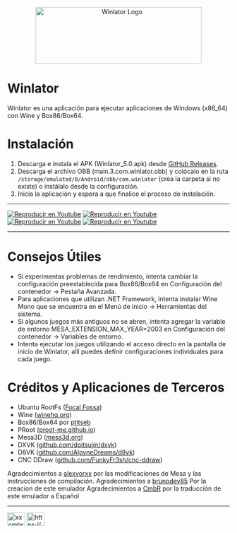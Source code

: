 <p align="center">
    <img src="https://cdn.discordapp.com/attachments/1120450661050499083/1204158914984280085/winlator_Es.png?ex=65d3b761&is=65c14261&hm=2087826540fd2b6e1b8f7a32ac18b9acddfa9cda27144c9e66b25d6d05680b74" width="376" height="128" alt="Winlator Logo" />
</p>


# Winlator

Winlator es una aplicación para ejecutar aplicaciones de Windows (x86_64) con Wine y Box86/Box64.

# Instalación

1. Descarga e instala el APK (Winlator_5.0.apk) desde [GitHub Releases](https://github.com/brunodev85/winlator/releases).
2. Descarga el archivo OBB (main.3.com.winlator.obb) y colócalo en la ruta `/storage/emulated/0/Android/obb/com.winlator` (crea la carpeta si no existe) o instálalo desde la configuración.
3. Inicia la aplicación y espera a que finalice el proceso de instalación.

----

[![Reproducir en Youtube](https://img.youtube.com/vi/8PKhmT7B3Xo/1.jpg)](https://www.youtube.com/watch?v=8PKhmT7B3Xo)
[![Reproducir en Youtube](https://img.youtube.com/vi/9E4wnKf2OsI/2.jpg)](https://www.youtube.com/watch?v=9E4wnKf2OsI)
[![Reproducir en Youtube](https://img.youtube.com/vi/czEn4uT3Ja8/2.jpg)](https://www.youtube.com/watch?v=czEn4uT3Ja8)
[![Reproducir en Youtube](https://img.youtube.com/vi/eD36nxfT_Z0/2.jpg)](https://www.youtube.com/watch?v=eD36nxfT_Z0)

----

# Consejos Útiles
- Si experimentas problemas de rendimiento, intenta cambiar la configuración preestablecida para Box86/Box64 en Configuración del contenedor -> Pestaña Avanzada.
- Para aplicaciones que utilizan .NET Framework, intenta instalar Wine Mono que se encuentra en el Menú de inicio -> Herramientas del sistema.
- Si algunos juegos más antiguos no se abren, intenta agregar la variable de entorno MESA_EXTENSION_MAX_YEAR=2003 en Configuración del contenedor -> Variables de entorno.
- Intenta ejecutar los juegos utilizando el acceso directo en la pantalla de inicio de Winlator, allí puedes definir configuraciones individuales para cada juego.

# Créditos y Aplicaciones de Terceros
- Ubuntu RootFs ([Focal Fossa](https://releases.ubuntu.com/focal))
- Wine ([winehq.org](https://www.winehq.org/))
- Box86/Box64 por [ptitseb](https://github.com/ptitSeb)
- PRoot ([proot-me.github.io](https://proot-me.github.io))
- Mesa3D ([mesa3d.org](https://www.mesa3d.org))
- DXVK ([github.com/doitsujin/dxvk](https://github.com/doitsujin/dxvk))
- D8VK ([github.com/AlpyneDreams/d8vk](https://github.com/AlpyneDreams/d8vk))
- CNC DDraw ([github.com/FunkyFr3sh/cnc-ddraw](https://github.com/FunkyFr3sh/cnc-ddraw))

Agradecimientos a [alexvorxx](https://github.com/alexvorxx) por las modificaciones de Mesa y las instrucciones de compilación.
Agradecimientos a [brunodev85](https://github.com/brunodev85) Por la creacion de este emulador
Agradecimientos a [CmbR](https://youtube.com/@Retired64) por la traducción de este emulador a Español

________________________________________________________________________________________________________________________
<p align="left">
<a href="https://youtube.com/@Retired64" target="blank"><img align="center" src="https://raw.githubusercontent.com/rahuldkjain/github-profile-readme-generator/master/src/images/icons/Social/youtube.svg" alt="xxcmbrxx" height="30" width="40" /></a>
<a href="https://discord.com/invite/c8xzhnvmB8" target="blank"><img align="center" src="https://raw.githubusercontent.com/rahuldkjain/github-profile-readme-generator/master/src/images/icons/Social/discord.svg" alt="https://discord.gg/CdCujG4WcU" height="30" width="40" /></a>
</p>
